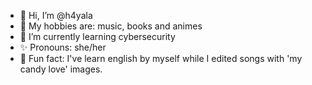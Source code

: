- 💞 Hi, I’m @h4yala
- 🧸 My hobbies are: music, books and animes
- 🌸 I’m currently learning cybersecurity
- ✨ Pronouns: she/her
- 🎀 Fun fact: I've learn english by myself while I edited songs with 'my candy love' images.

<!---
h4yala/h4yala is a ✨ special ✨ repository because its `README.md` (this file) appears on your GitHub profile.
You can click the Preview link to take a look at your changes.
--->
